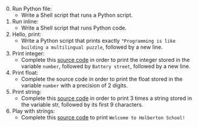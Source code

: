 0. Run Python file:
	- Write a Shell script that runs a Python script.
1. Run inline:
	- Write a Shell script that runs Python code.
2. Hello, print:
	- Write a Python script that prints exactly `"Programming is like building a multilingual puzzle`, followed by a new line.
3. Print integer:
	- Complete this [source code](https://github.com/alx-tools/0x00.py/blob/master/3-print_number.py) in order to print the integer stored in the variable `number`, followed by `Battery street`, followed by a new line.
4. Print float:
	- Complete the source code in order to print the float stored in the variable `number` with a precision of 2 digits.
5. Print string:
	- Complete this [source code](https://github.com/alx-tools/0x00.py/blob/master/5-print_string.py) in order to print 3 times a string stored in the variable str, followed by its first 9 characters.
6. Play with strings:
	- Complete this [source code](https://github.com/alx-tools/0x00.py/blob/master/6-concat.py) to print `Welcome to Holberton School!`
